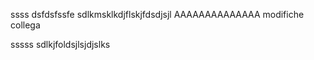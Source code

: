ssss
dsfdsfssfe
sdlkmsklkdjflskjfdsdjsjl
AAAAAAAAAAAAAA
modifiche collega 


sssss
sdlkjfoldsjlsjdjslks

